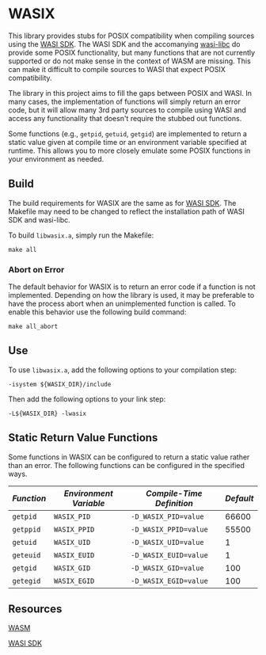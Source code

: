 
# WASIX

This library provides stubs for POSIX compatibility when compiling sources
using the [WASI SDK](https://github.com/WebAssembly/wasi-sdk). The WASI SDK
and the accomanying [wasi-libc](https://github.com/WebAssembly/wasi-libc) do
provide some POSIX functionality, but many functions that are not currently
supported or do not make sense in the context of WASM are missing. This can
make it difficult to compile sources to WASI that expect POSIX compatibility.

The library in this project aims to fill the gaps between POSIX and WASI.
In many cases, the implementation of functions will simply return an error
code, but it will allow many 3rd party sources to compile using WASI and
access any functionality that doesn't require the stubbed out functions.

Some functions (e.g., `getpid`, `getuid`, `getgid`) are implemented to return
a static value given at compile time or an environment variable specified
at runtime. This allows you to more closely emulate some POSIX functions
in your environment as needed.


## Build

The build requirements for WASIX are the same as for 
[WASI SDK](https://github.com/WebAssembly/wasi-sdk). The Makefile may
need to be changed to reflect the installation path of WASI SDK and
wasi-libc.

To build `libwasix.a`, simply run the Makefile:
```
make all
```

### Abort on Error

The default behavior for WASIX is to return an error code if a function
is not implemented. Depending on how the library is used, it may be preferable
to have the process abort when an unimplemented function is called. To
enable this behavior use the following build command:
```
make all_abort
```

## Use

To use `libwasix.a`, add the following options to your compilation step:
```
-isystem ${WASIX_DIR}/include
```

Then add the following options to your link step:
```
-L${WASIX_DIR} -lwasix
```


## Static Return Value Functions

Some functions in WASIX can be configured to return a static value rather
than an error. The following functions can be configured in the specified
ways.

| *Function* | *Environment Variable* | *Compile-Time Definition* | *Default* |
|------------|------------------------|---------------------------|-----------|
| `getpid`   | `WASIX_PID`            | `-D_WASIX_PID=value`      | 66600     |
| `getppid`  | `WASIX_PPID`           | `-D_WASIX_PPID=value`     | 55500     |
| `getuid`   | `WASIX_UID`            | `-D_WASIX_UID=value`      | 1         |
| `geteuid`  | `WASIX_EUID`           | `-D_WASIX_EUID=value`     | 1         |
| `getgid`   | `WASIX_GID `           | `-D_WASIX_GID=value`      | 100       |
| `getegid`  | `WASIX_EGID`           | `-D_WASIX_EGID=value`     | 100       |


## Resources

[WASM](https://webassembly.org)

[WASI SDK](https://github.com/WebAssembly/wasi-sdk) 
